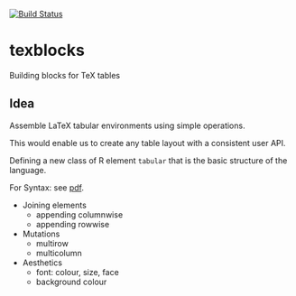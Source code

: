 
<!-- README.md is generated from README.Rmd. Please edit that file -->
[![Build Status](https://travis.metrumrg.com/yoni/texblocks.svg?token=tfrDuc83e84K9CqJKyCs&branch=master)](https://travis.metrumrg.com/yoni/texblocks)

# texblocks

Building blocks for TeX tables

## Idea

Assemble LaTeX tabular environments using simple operations.

This would enable us to create any table layout with a consistent user
API.

Defining a new class of R element `tabular` that is the basic structure
of the language.

For Syntax: see
[pdf](https://ghe.metrumrg.com/yoni/texblocks/blob/master/Syntax.pdf).

  - Joining elements
      - appending columnwise
      - appending rowwise
  - Mutations
      - multirow
      - multicolumn
  - Aesthetics
      - font: colour, size, face
      - background colour
